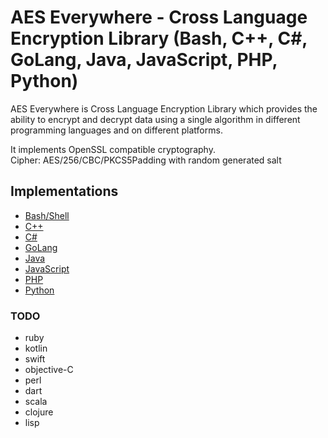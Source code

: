 # AES Everywhere - Cross Language Encryption Library  (Bash, C++, C#, GoLang, Java, JavaScript, PHP, Python)

AES Everywhere is Cross Language Encryption Library which provides the ability to encrypt and decrypt data using a single algorithm in different programming languages and on different platforms.

It implements OpenSSL compatible cryptography.  
Cipher: AES/256/CBC/PKCS5Padding with random generated salt


## Implementations

 + [Bash/Shell](https://github.com/mervick/aes-everywhere/tree/master/bash)
 + [C++](https://github.com/mervick/aes-everywhere/tree/master/cpp)
 + [C#](https://github.com/mervick/aes-everywhere/tree/master/net)
 + [GoLang](https://github.com/mervick/aes-everywhere/tree/master/go)
 + [Java](https://github.com/mervick/aes-everywhere/tree/master/java)
 + [JavaScript](https://github.com/mervick/aes-everywhere/tree/master/javascript)
 + [PHP](https://github.com/mervick/aes-everywhere/tree/master/php)
 + [Python](https://github.com/mervick/aes-everywhere/tree/master/python)


### TODO
 + ruby
 + kotlin
 + swift
 + objective-C
 + perl
 + dart
 + scala
 + clojure
 + lisp
 